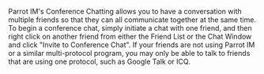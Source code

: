Parrot IM's Conference Chatting allows you to have a conversation with multiple friends so that they can all communicate together at the same time. To begin a conference chat, simply initiate a chat with one friend, and then right click on another friend from either the Friend List or the Chat Window and click "Invite to Conference Chat". If your friends are not using Parrot IM or a similar multi-protocol program, you may only be able to talk to friends that are using one protocol, such as Google Talk or ICQ.